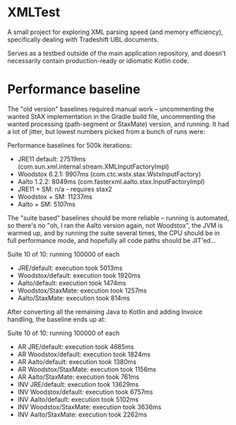 XMLTest
=======

A small project for exploring XML parsing speed (and memory efficiency),
specifically dealing with Tradeshift UBL documents.

Serves as a testbed outside of the main application repository, and doesn't
necessarily contain production-ready or idiomatic Kotlin code.

Performance baseline
====================
The "old version" baselines required manual work – uncommenting the wanted StAX
implementation in the Gradle build file, uncommenting the wanted processing
(path-segment or StaxMate) version, and running. It had a lot of jitter, but
lowest numbers picked from a bunch of runs were:

Performance baselines for 500k iterations:
* JRE11 default:   27519ms (com.sun.xml.internal.stream.XMLInputFactoryImpl)
* Woodstox 6.2.1:  9907ms (com.ctc.wstx.stax.WstxInputFactory)
* Aalto 1.2.2:     8049ms (com.fasterxml.aalto.stax.InputFactoryImpl)
* JRE11 + SM:		n/a - requires stax2
* Woodstox + SM:	11237ms
* Aalto + SM:		5107ms

The "suite based" baselines should be more reliable – running is automated, so
there's no "oh, I ran the Aalto version again, not Woodstox", the JVM is warmed
up, and by running the suite several times, the CPU should be in full
performance mode, and hopefully all code paths should be JIT'ed...

Suite 10 of 10: running 100000 of each
* JRE/default: execution took 5013ms
* Woodstox/default: execution took 1920ms
* Aalto/default: execution took 1474ms
* Woodstox/StaxMate: execution took 1257ms
* Aalto/StaxMate: execution took 814ms

After converting all the remaining Java to Kotlin and adding Invoice handling,
the baseline ends up at:

Suite 10 of 10: running 100000 of each
* AR JRE/default: execution took 4685ms
* AR Woodstox/default: execution took 1824ms
* AR Aalto/default: execution took 1380ms
* AR Woodstox/StaxMate: execution took 1156ms
* AR Aalto/StaxMate: execution took 761ms
* INV JRE/default: execution took 13629ms
* INV Woodstox/default: execution took 6757ms
* INV Aalto/default: execution took 5102ms
* INV Woodstox/StaxMate: execution took 3636ms
* INV Aalto/StaxMate: execution took 2262ms
